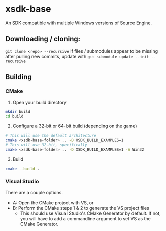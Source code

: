 # xsdk-base
An SDK compatible with multiple Windows versions of Source Engine.

## Downloading / cloning:

`git clone <repo> --recursive`
If files / submodules appear to be missing after pulling new commits, update with `git submodule update --init --recursive`

## Building

### CMake
1. Open your build directory
```sh
mkdir build
cd build
```
2. Configure a 32-bit or 64-bit build (depending on the game)
```sh
# This will use the default architecture
cmake <xsdk-base-folder> .. -D XSDK_BUILD_EXAMPLES=1
# This will use 32-bit, specifically
cmake <xsdk-base-folder> .. -D XSDK_BUILD_EXAMPLES=1 -A Win32
```
3. Build
```sh
cmake --build .
```

### Visual Studio
There are a couple options.
- A: Open the CMake project with VS, or
- B: Perform the CMake steps 1 & 2 to generate the VS project files
    - This should use Visual Studio's CMake Generator by default. If not, you will have to add a commandline argument to set VS as the CMake Generator.

